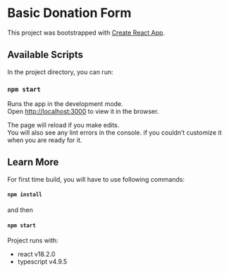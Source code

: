 # Basic Donation Form

This project was bootstrapped with [Create React App](https://github.com/facebook/create-react-app).

## Available Scripts

In the project directory, you can run:

### `npm start`

Runs the app in the development mode.\
Open [http://localhost:3000](http://localhost:3000) to view it in the browser.

The page will reload if you make edits.\
You will also see any lint errors in the console.
if you couldn’t customize it when you are ready for it.

## Learn More

For first time build, you will have to use following commands:
#### `npm install` 
and then
#### `npm start`

Project runs with:
- react v18.2.0
- typescript v4.9.5
